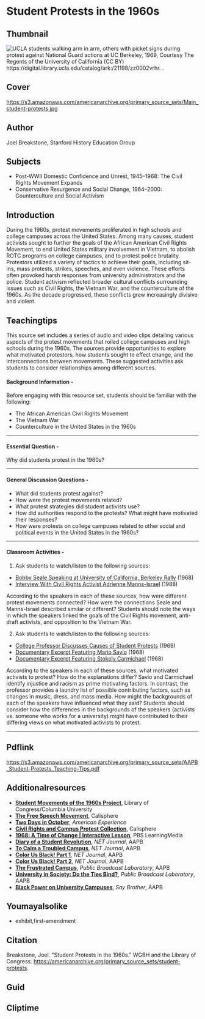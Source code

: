 # Student Protests in the 1960s

## Thumbnail

![UCLA students walking arm in arm, others with picket signs during protest against National Guard actions at UC Berkeley, 1969, Courtesy The Regents of the University of California (CC BY) https://digital.library.ucla.edu/catalog/ark:/21198/zz0002vrhr. 
.](https://s3.amazonaws.com/americanarchive.org/primary_source_sets/Thumbnail_student-protests.jpg "UCLA students walking arm in arm, others with picket signs during protest against National Guard actions at UC Berkeley, 1969, Courtesy The Regents of the University of California (CC BY) https://digital.library.ucla.edu/catalog/ark:/21198/zz0002vrhr. 
.")

## Cover
https://s3.amazonaws.com/americanarchive.org/primary_source_sets/Main_student-protests.jpg

## Author

Joel Breakstone, Stanford History Education Group

## Subjects

- Post-WWII Domestic Confidence and Unrest, 1945–1968: The Civil Rights Movement Expands
- Conservative Resurgence and Social Change, 1964–2000: Counterculture and Social Activism

## Introduction

During the 1960s, protest movements proliferated in high schools and college campuses across the United States. Among many causes, student activists sought to further the goals of the African American Civil Rights Movement, to end United States military involvement in Vietnam, to abolish ROTC programs on college campuses, and to protest police brutality. Protestors utilized a variety of tactics to achieve their goals, including sit-ins, mass protests, strikes, speeches, and even violence. These efforts often provoked harsh responses from university administrators and the police. Student activism reflected broader cultural conflicts surrounding issues such as Civil Rights, the Vietnam War, and the counterculture of the 1960s. As the decade progressed, these conflicts grew increasingly divisive and violent. 

## Teachingtips

This source set includes a series of audio and video clips detailing various aspects of the protest movements that roiled college campuses and high schools during the 1960s. The sources provide opportunities to explore what motivated protestors, how students sought to effect change, and the interconnections between movements. These suggested activities ask students to consider relationships among different sources.

#### Background Information -

Before engaging with this resource set, students should be familiar with the following: 

- The African American Civil Rights Movement
- The Vietnam War
- Counterculture in the United States in the 1960s

<hr>

#### Essential Question - 

Why did students protest in the 1960s? 

<hr>

#### General Discussion Questions -

- What did students protest against? 
- How were the protest movements related? 
- What protest strategies did student activists use?
- How did authorities respond to the protests? What might have motivated their responses?
- How were protests on college campuses related to other social and political events in the United States in the 1960s? 

<hr>

#### Classroom Activities -

1) Ask students to watch/listen to the following sources:

- [Bobby Seale Speaking at University of California, Berkeley Rally](https://americanarchive.org/primary_source_sets/student-protests/1-28-ft8df6kf9j ) (1968)
- [Interview With Civil Rights Activist Adrienne Manns-Israel](https://americanarchive.org/primary_source_sets/student-protests/8-feb446b0de5) (1988) 

According to the speakers in each of these sources, how were different protest movements connected? How were the connections Seale and Manns-Israel described similar or different? Students should note the ways in which the speakers linked the goals of the Civil Rights movement, anti-draft activists, and opposition to the Vietnam War. 

2) Ask students to watch/listen to the following sources: 

- [College Professor Discusses Causes of Student Protests](https://americanarchive.org/primary_source_sets/student-protests/4-305-56zw3x5p ) (1969)
- [Documentary Excerpt Featuring Mario Savio](https://americanarchive.org/primary_source_sets/student-protests/3-516-gq6qz23f5j) (1968)
- [Documentary Excerpt Featuring Stokely Carmichael](https://americanarchive.org/primary_source_sets/student-protests/6-516-gq6qz23f5j) (1968)

According to the speakers in each of these sources, what motivated activists to protest? How do the explanations differ? Savio and Carmichael identify injustice and racism as prime motivating factors. In contrast, the professor provides a laundry list of possible contributing factors, such as changes in music, dress, and mass media. How might the backgrounds of each of the speakers have influenced what they said? Students should consider how the differences in the backgrounds of the speakers (activists vs. someone who works for a university) might have contributed to their differing views on what motivated activists to protest. 

<hr>

## Pdflink

https://s3.amazonaws.com/americanarchive.org/primary_source_sets/AAPB_Student-Protests_Teaching-Tips.pdf

## Additionalresources

- [**Student Movements of the 1960s Project**](https://www.loc.gov/folklife/civilrights/survey/view_collection.php?coll_id=1047), Library of Congress/Columbia University
- [**The Free Speech Movement**](https://calisphere.org/exhibitions/43/the-free-speech-movement/), Calisphere
- [**Two Days in October**](https://www.pbs.org/wgbh/americanexperience/films/two-days-in-october/), *American Experience*
- [**Civil Rights and Campus Protest Collection**](https://calisphere.org/collections/19264/), Calisphere
- [**1968: A Time of Change | Interactive Lesson**](https://mass.pbslearningmedia.org/resource/clw-soc-ush-1968/1968-time-of-change/), PBS LearningMedia
- [**Diary of a Student Revolution**](https://americanarchive.org/catalog/cpb-aacip_75-558czg1g), *NET Journal*, AAPB
- [**To Calm a Troubled Campus**](https://americanarchive.org/catalog/cpb-aacip_75-43nvx4g1), *NET Journal*, AAPB
- [**Color Us Black! Part 1**](https://americanarchive.org/catalog/cpb-aacip-512-f47gq6rz2w), *NET Journal*, AAPB
- [**Color Us Black! Part 2**](https://americanarchive.org/catalog/cpb-aacip-75-60cvf2cz), *NET Journal*, AAPB
- [**The Frustrated Campus**](https://americanarchive.org/catalog/cpb-aacip-516-r20rr1qp0h), *Public Broadcast Laboratory*, AAPB
- [**University in Society: Do the Ties Bind?**](https://americanarchive.org/catalog/cpb-aacip_516-g44hm53h63), *Public Broadcast Laboratory*, AAPB
- [**Black Power on University Campuses**](https://americanarchive.org/catalog/cpb-aacip_15-99p2w600), *Say Brother*, AAPB

## Youmayalsolike
- exhibit,first-amendment

## Citation

Breakstone, Joel. "Student Protests in the 1960s." WGBH and the Library of Congress. https://americanarchive.org/primary_source_sets/student-protests.

## Guid
## Cliptime
